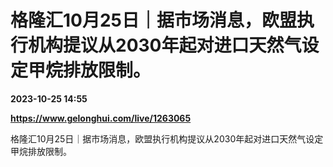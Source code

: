 # 格隆汇10月25日｜据市场消息，欧盟执行机构提议从2030年起对进口天然气设定甲烷排放限制。

**2023-10-25 14:55**

**https://www.gelonghui.com/live/1263065**

格隆汇10月25日｜据市场消息，欧盟执行机构提议从2030年起对进口天然气设定甲烷排放限制。